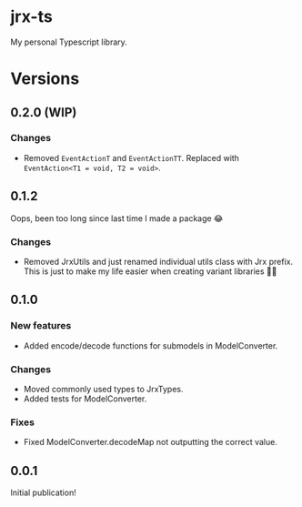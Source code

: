 # jrx-ts

My personal Typescript library.

# Versions
## 0.2.0 (WIP)
### Changes
- Removed `EventActionT` and `EventActionTT`. Replaced with `EventAction<T1 = void, T2 = void>`.

## 0.1.2
Oops, been too long since last time I made a package 😂
### Changes
- Removed JrxUtils and just renamed individual utils class with Jrx prefix. This is just to make my life easier when creating variant libraries 🤷‍♂️

## 0.1.0
### New features
- Added encode/decode functions for submodels in ModelConverter.
### Changes
- Moved commonly used types to JrxTypes.
- Added tests for ModelConverter.
### Fixes
- Fixed ModelConverter.decodeMap not outputting the correct value.

## 0.0.1
Initial publication!